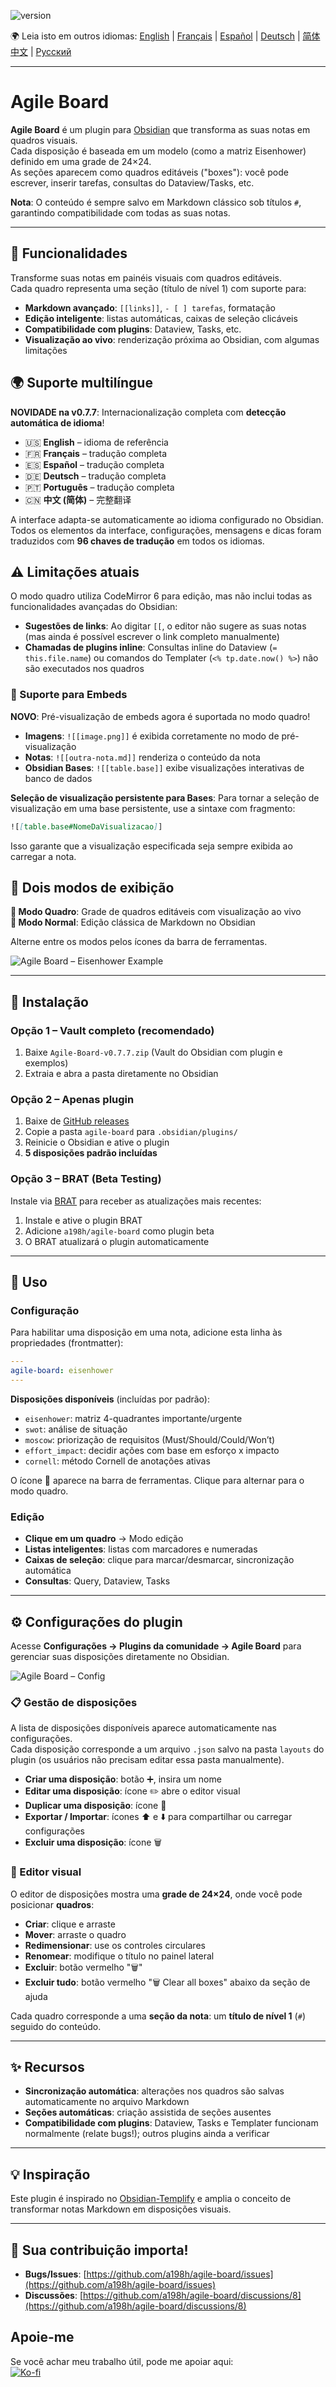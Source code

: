 ![version](https://img.shields.io/badge/version-0.7.8-blue)

🌍 Leia isto em outros idiomas:
[English](README.md) | [Français](README.fr.md) | [Español](README.es.md) | [Deutsch](README.de.md) | [简体中文](README.zh-CN.md) | [Русский](README.ru.md)

---

# Agile Board

**Agile Board** é um plugin para [Obsidian](https://obsidian.md) que transforma as suas notas em quadros visuais.  
Cada disposição é baseada em um modelo (como a matriz Eisenhower) definido em uma grade de 24×24.  
As seções aparecem como quadros editáveis ("boxes"): você pode escrever, inserir tarefas, consultas do Dataview/Tasks, etc.

**Nota**: O conteúdo é sempre salvo em Markdown clássico sob títulos `#`, garantindo compatibilidade com todas as suas notas.

---

## 🎯 Funcionalidades

Transforme suas notas em painéis visuais com quadros editáveis.  
Cada quadro representa uma seção (título de nível 1) com suporte para:

- **Markdown avançado**: `[[links]]`, `- [ ] tarefas`, formatação  
- **Edição inteligente**: listas automáticas, caixas de seleção clicáveis  
- **Compatibilidade com plugins**: Dataview, Tasks, etc.  
- **Visualização ao vivo**: renderização próxima ao Obsidian, com algumas limitações  

## 🌍 Suporte multilíngue

**NOVIDADE na v0.7.7**: Internacionalização completa com **detecção automática de idioma**!

- 🇺🇸 **English** – idioma de referência  
- 🇫🇷 **Français** – tradução completa  
- 🇪🇸 **Español** – tradução completa  
- 🇩🇪 **Deutsch** – tradução completa  
- 🇵🇹 **Português** – tradução completa  
- 🇨🇳 **中文 (简体)** – 完整翻译  

A interface adapta-se automaticamente ao idioma configurado no Obsidian.  
Todos os elementos da interface, configurações, mensagens e dicas foram traduzidos com **96 chaves de tradução** em todos os idiomas.

## ⚠️ Limitações atuais

O modo quadro utiliza CodeMirror 6 para edição, mas não inclui todas as funcionalidades avançadas do Obsidian:

- **Sugestões de links**: Ao digitar `[[`, o editor não sugere as suas notas (mas ainda é possível escrever o link completo manualmente)
- **Chamadas de plugins inline**: Consultas inline do Dataview (`= this.file.name`) ou comandos do Templater (`<% tp.date.now() %>`) não são executados nos quadros

### 📎 Suporte para Embeds

**NOVO**: Pré-visualização de embeds agora é suportada no modo quadro!

- **Imagens**: `![[image.png]]` é exibida corretamente no modo de pré-visualização
- **Notas**: `![[outra-nota.md]]` renderiza o conteúdo da nota
- **Obsidian Bases**: `![[table.base]]` exibe visualizações interativas de banco de dados

**Seleção de visualização persistente para Bases**: Para tornar a seleção de visualização em uma base persistente, use a sintaxe com fragmento:
```markdown
![[table.base#NomeDaVisualizacao]]
```
Isso garante que a visualização especificada seja sempre exibida ao carregar a nota.

## 🔄 Dois modos de exibição

**🏢 Modo Quadro**: Grade de quadros editáveis com visualização ao vivo  
**📄 Modo Normal**: Edição clássica de Markdown no Obsidian  

Alterne entre os modos pelos ícones da barra de ferramentas.

![Agile Board – Eisenhower Example](./agile-board-eisenhower.gif)

---

## 🚀 Instalação

### Opção 1 – Vault completo (recomendado)

1. Baixe `Agile-Board-v0.7.7.zip` (Vault do Obsidian com plugin e exemplos)  
2. Extraia e abra a pasta diretamente no Obsidian  

### Opção 2 – Apenas plugin

1. Baixe de [GitHub releases](https://github.com/a198h/agile-board/releases)  
2. Copie a pasta `agile-board` para `.obsidian/plugins/`  
3. Reinicie o Obsidian e ative o plugin  
4. **5 disposições padrão incluídas**  

### Opção 3 – BRAT (Beta Testing)

Instale via [BRAT](https://github.com/TfTHacker/obsidian42-brat) para receber as atualizações mais recentes:

1. Instale e ative o plugin BRAT  
2. Adicione `a198h/agile-board` como plugin beta  
3. O BRAT atualizará o plugin automaticamente  

---

## 📝 Uso

### Configuração

Para habilitar uma disposição em uma nota, adicione esta linha às propriedades (frontmatter):

```yaml
---
agile-board: eisenhower
---
```

**Disposições disponíveis** (incluídas por padrão):

- `eisenhower`: matriz 4-quadrantes importante/urgente  
- `swot`: análise de situação  
- `moscow`: priorização de requisitos (Must/Should/Could/Won’t)  
- `effort_impact`: decidir ações com base em esforço x impacto  
- `cornell`: método Cornell de anotações ativas  

O ícone 🏢 aparece na barra de ferramentas. Clique para alternar para o modo quadro.

### Edição

- **Clique em um quadro** → Modo edição  
- **Listas inteligentes**: listas com marcadores e numeradas  
- **Caixas de seleção**: clique para marcar/desmarcar, sincronização automática  
- **Consultas**: Query, Dataview, Tasks  

---

## ⚙️ Configurações do plugin

Acesse **Configurações → Plugins da comunidade → Agile Board** para gerenciar suas disposições diretamente no Obsidian.

![Agile Board – Config](./agile-board-customize-board.png)

### 📋 Gestão de disposições

A lista de disposições disponíveis aparece automaticamente nas configurações.  
Cada disposição corresponde a um arquivo `.json` salvo na pasta `layouts` do plugin (os usuários não precisam editar essa pasta manualmente).

- **Criar uma disposição**: botão ➕, insira um nome  
- **Editar uma disposição**: ícone ✏️ abre o editor visual  
- **Duplicar uma disposição**: ícone 📑  
- **Exportar / Importar**: ícones ⬆️ e ⬇️ para compartilhar ou carregar configurações  
- **Excluir uma disposição**: ícone 🗑️  

### 🎨 Editor visual

O editor de disposições mostra uma **grade de 24×24**, onde você pode posicionar **quadros**:

- **Criar**: clique e arraste  
- **Mover**: arraste o quadro  
- **Redimensionar**: use os controles circulares  
- **Renomear**: modifique o título no painel lateral  
- **Excluir**: botão vermelho "🗑️"  
- **Excluir tudo**: botão vermelho "🗑️ Clear all boxes" abaixo da seção de ajuda  

Cada quadro corresponde a uma **seção da nota**: um **título de nível 1** (`#`) seguido do conteúdo.

---

## ✨ Recursos

- **Sincronização automática**: alterações nos quadros são salvas automaticamente no arquivo Markdown  
- **Seções automáticas**: criação assistida de seções ausentes  
- **Compatibilidade com plugins**: Dataview, Tasks e Templater funcionam normalmente (relate bugs!); outros plugins ainda a verificar  

---

## 💡 Inspiração

Este plugin é inspirado no [Obsidian-Templify](https://github.com/Quorafind/Obsidian-Templify) e amplia o conceito de transformar notas Markdown em disposições visuais.

---

## 📂 Sua contribuição importa!

- **Bugs/Issues**: [https://github.com/a198h/agile-board/issues](https://github.com/a198h/agile-board/issues)  
- **Discussões**: [https://github.com/a198h/agile-board/discussions/8](https://github.com/a198h/agile-board/discussions/8)  

## Apoie-me
Se você achar meu trabalho útil, pode me apoiar aqui:  
[![Ko-fi](https://ko-fi.com/img/githubbutton_sm.svg)](https://ko-fi.com/a198h)
